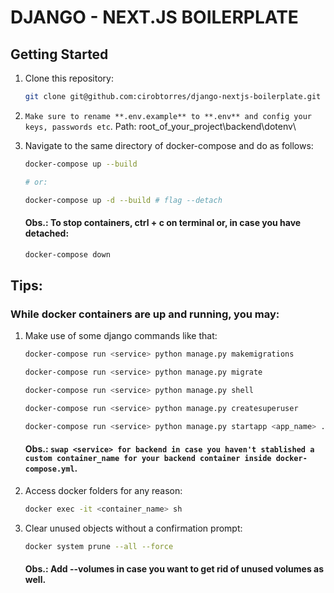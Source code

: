 # DJANGO - NEXT.JS BOILERPLATE

## Getting Started

1. Clone this repository:

   ```bash
   git clone git@github.com:cirobtorres/django-nextjs-boilerplate.git
   ```

2. `Make sure to rename **.env.example** to **.env** and config your keys, passwords etc`. Path: root_of_your_project\backend\dotenv\

3. Navigate to the same directory of docker-compose and do as follows:
   
   ```bash
   docker-compose up --build

   # or:

   docker-compose up -d --build # flag --detach
   ```

   #### Obs.: To stop containers, **ctrl + c** on terminal or, in case you have detached:

   ```bash
   docker-compose down
   ```

## Tips:

### While docker containers are up and running, you may:

1. Make use of some django commands like that:

   ```bash
   docker-compose run <service> python manage.py makemigrations

   docker-compose run <service> python manage.py migrate

   docker-compose run <service> python manage.py shell

   docker-compose run <service> python manage.py createsuperuser

   docker-compose run <service> python manage.py startapp <app_name> .\backend\djangoapp\apps\<app_folder>
   ```

   #### Obs.: `swap <service> for backend in case you haven't stablished a custom container_name for your backend container inside docker-compose.yml`. 

2. Access docker folders for any reason:

   ```bash
   docker exec -it <container_name> sh
   ```

3. Clear unused objects without a confirmation prompt: 

   ```bash
   docker system prune --all --force
   ```

   #### Obs.: Add --volumes in case you want to get rid of unused volumes as well.
